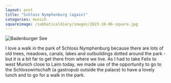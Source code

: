 ```yaml
---
layout: post
title: "Schloss Nymphenburg (again)"
categories: munich
squareimage: /sabbaticaldiary/images/2023-10-06-square.jpg
---
```

<img src="/sabbaticaldiary/images/2023-10-06.jpg" alt="Badenburger See" class="center">

I love a walk in the park of Schloss Nymphenburg because there are lots of old trees, meadows, canals, lakes and outbuildings dotted around the park - but it is a bit far to get there from where we live. As I had to take Felix to west Munich close to Laim today, we made use of the opportunity to go to the Schlosswirtschaft (a gastropub outside the palace) to have a lovely lunch and to go for a walk in the park.